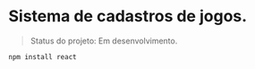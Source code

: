 <h1>Sistema de cadastros de jogos.</h1>

>Status do projeto: Em desenvolvimento.

```
npm install react
```
